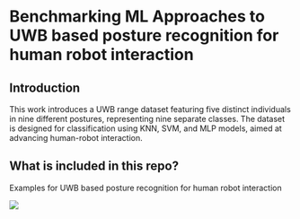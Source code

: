 # Benchmarking ML Approaches to UWB based posture recognition for human robot interaction

## Introduction
This work introduces a UWB range dataset featuring five distinct individuals in nine different postures, representing nine separate classes. The dataset is designed for classification using KNN, SVM, and MLP models, aimed at advancing human-robot interaction.



## What is included in this repo?

Examples for UWB based posture recognition for human robot interaction

![](fig/ros2fabric.png)
